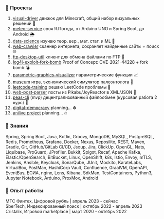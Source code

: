 ### 📂 Проекты

1. <a href="https://github.com/funcid/visual-driver">visual-driver</a> движок для Minecraft, общий набор визуальных решений 💎
2. <a href="https://github.com/funcid/meteo-service">meteo-service</a> своя Я.Погода, от Arduino UNO и Spring Boot, до Android 🌦
3. <a href="https://github.com/funcid/data-science">data-science</a> изучаю теор. вер., мат. стат. и ML 🧠
4. <a href="https://github.com/funcid/web-crawler">web-crawler</a> cканнер интернета, сохраняет найденные сайты + поиск 🌐
5. <a href="https://github.com/funcid/ftp-desktop-util">ftp-desktop-util</a> клиент для обмена файлами по FTP 📂
6. <a href="https://github.com/funcid/log4j-exploit-fork-bomb">log4j-exploit-fork-bomb</a> Proof of Concept: CVE-2021-44228 + fork bomb 💣
7. <a href="https://github.com/funcid/parametric-graphics-visualizer">parametric-graphics-visualizer</a> параметрические функции 📈
8. <a href="https://github.com/cristalix-developers/museum">museum</a> игра, экономический симулятор палеонтолога 🏦
9. <a href="https://github.com/funcid/leetcode-training">leetcode-training</a> решаю LeetCode проблемы 👺
10. <a href="https://github.com/funcid/web-post-parser">web-post-parser</a> посты из Pikabu/JoyReactor в XML/JSON 📄
11. <a href="https://github.com/funcid/peas-cli">peas-cli</a> (mvp) децентрализованный файлообмен (курсовая работа 2 курс) 📲
12. <a href="https://github.com/funcid/digital-democracy">digital-democracy</a> planning... ❇
13. <a href="https://github.com/orgs/anilive">anilive project</a> planning... 🔥

### 🧠 Знания 
Spring, Spring Boot, Java, Kotlin, Groovy, MongoDB, MySQL, PostgreSQL, Redis, Prometheus, Grafana, Docker, Nexus, Reposilite, REST, Maven, Gradle, Git, GitHub/GitLab CI/CD, Jsoup, Jira, ClickUp, OpenGL, Nats, Liquibase, ProGuard, JProfiler, Bukkit, Spigot, Recaf, Apache Kafka, Elastic/OpenSearch, BitBucket, Linux, OpenShift, k8s, Istio, Envoy, mTLS, Jenkins, Ansible, Keycloak, SonarQube, JUnit, Mockito, KarateLabs, VirtualBox, PostMan, HashiCorp Vault, Confluence, GraalVM, OpenAPI, EventBus, ЕСИА, nginx, Lens, Kibana, SdkMan, TestContainers, Python3, Jupyter Notebook, Arduino, ProxMox, Android



### 💎 Опыт работы

МТС Финтех, Цифровой рубль | апрель 2023 - сейчас<br>
SberTech, Индексированный поиск | октябрь 2022 - апрель 2023<br>
Cristalix, Игровой marketplace | март 2020 - октябрь 2022<br>
